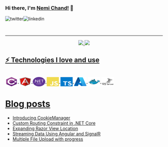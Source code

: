 <!--
**nemi-chand/nemi-chand** is a ✨ _special_ ✨ repository because its `README.md` (this file) appears on your GitHub profile.

Here are some ideas to get you started:

- 🔭 I’m currently working on ...
- 🌱 I’m currently learning ...
- 👯 I’m looking to collaborate on ...
- 🤔 I’m looking for help with ...
- 💬 Ask me about ...
- 📫 How to reach me: ...
- 😄 Pronouns: ...
- ⚡ Fun fact: ...
-->

### Hi there, I'm [Nemi Chand!](https://nemi-chand.github.io) 👋

<p>
<a href="https://twitter.com/nemidotnet">
   <img align="left" alt="twitter" src="https://img.shields.io/badge/Twitter-1DA1F2?style=for-the-badge&logo=twitter&logoColor=white" />
</a>&nbsp;&nbsp;

<a href="https://www.linkedin.com/in/nemi-chand/">
   <img align="left" alt="linkedin" src="https://img.shields.io/badge/LinkedIn-0077B5?style=for-the-badge&logo=linkedin&logoColor=white" />
</a>
<p/>

<br/>
<hr />
<div align="center">
  <a href="https://github.com/nemi-chand">
  <img height="180em" src="https://github-readme-stats.vercel.app/api?username=nemi-chand&show_icons=true&include_all_commits=true&theme=gradient"/>
  <img height="180em" src="https://github-readme-stats.vercel.app/api/top-langs/?username=nemi-chand&layout=compact&theme=gradient"/>
</div>

## ⚡ Technologies I love and use
  
<div style="display: inline_block"><br>
   <img align="center" alt="csharp" height="30" width="40" src="https://raw.githubusercontent.com/devicons/devicon/master/icons/csharp/csharp-original.svg">
  <img align="center" alt="angularjs" height="30" width="40" src="https://raw.githubusercontent.com/devicons/devicon/master/icons/angularjs/angularjs-original.svg">
  <img align="center" alt="dotnetcore" height="30" width="40" src="https://raw.githubusercontent.com/devicons/devicon/master/icons/dotnetcore/dotnetcore-original.svg">
  <img align="center" alt="js" height="30" width="40" src="https://raw.githubusercontent.com/devicons/devicon/master/icons/javascript/javascript-plain.svg">
  <img align="center" alt="ts" height="30" width="40" src="https://raw.githubusercontent.com/devicons/devicon/master/icons/typescript/typescript-plain.svg">  
  <img align="center" alt="azure" height="30" width="40" src="https://raw.githubusercontent.com/devicons/devicon/master/icons/azure/azure-original.svg">
  <img align="center" alt="Docker" height="30" width="40" src="https://raw.githubusercontent.com/devicons/devicon/master/icons/docker/docker-original.svg">
  <img align="center" alt="MsSQL" height="30" width="40" src="https://raw.githubusercontent.com/devicons/devicon/master/icons/microsoftsqlserver/microsoftsqlserver-plain-wordmark.svg">
                                                              
</div>

# Blog posts
<!-- BLOG-POST-LIST:START -->
- [Introducing CookieManager](https://nemi-chand.github.io/introducing-cookiemanager-wrapper-for-cookies-in-aspnet-core/)
- [Custom Routing Constraint in .NET Core](https://www.c-sharpcorner.com/article/creating-custom-routing-constraint/)
- [Expanding Razor View Location](https://www.c-sharpcorner.com/article/expanding-razor-view-location-and-sub-areas-in-asp-net-core/)
- [Streaming Data Using Angular and SignalR](https://www.c-sharpcorner.com/article/getting-started-with-signalr-using-aspnet-co-streaming-data-using-angular-5/)
- [Multiple File Upload with progress](https://www.c-sharpcorner.com/article/creating-angular-5-multiple-file-upload-and-asp-net-core-2-1/)
<!-- BLOG-POST-LIST:END -->
